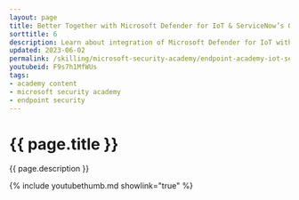 ```yaml
---
layout: page
title: Better Together with Microsoft Defender for IoT & ServiceNow’s Operational Technology (OT) Management
sorttitle: 6
description: Learn about integration of Microsoft Defender for IoT with ServiceNow’s Operational Technology (OT) Manager. With this integration, organizations can enrich their existing ServiceNow CMDB with detailed information about specialized OT assets. Assets auto-discovered agentlessly by Defender for IoT are shared seamlessly with the CMDB, along with their properties such as Purdue Level, device manufacturer, type, firmware level, IP/MAC, etc.
updated: 2023-06-02
permalink: /skilling/microsoft-security-academy/endpoint-academy-iot-servicenow
youtubeid: F9s7h1MfWUs
tags: 
- academy content
- microsoft security academy
- endpoint security
---
```


# {{ page.title }}

{{ page.description }}

{% include youtubethumb.md showlink="true" %}